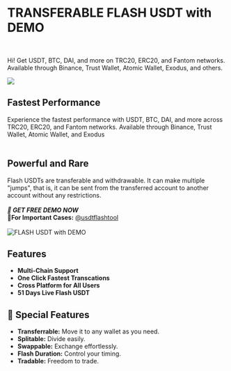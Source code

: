 # TRANSFERABLE  FLASH USDT with DEMO 
</br>

Hi! Get USDT, BTC, DAI, and more on TRC20, ERC20, and Fantom networks. Available through Binance, Trust Wallet, Atomic Wallet, Exodus, and others.</br> 

</a>
<img src="https://i.ibb.co/GkQ6Nnp/photo-2024-07-26-17-22-29.jpg">

## Fastest Performance
Experience the fastest performance with USDT, BTC, DAI, and more across TRC20, ERC20, and Fantom networks. Available through Binance, Trust Wallet, Atomic Wallet, and Exodus</br></br>

## Powerful and Rare
Flash USDTs are transferable and withdrawable. It can make multiple "jumps", that is, it can be sent from the transferred account to another account without any restrictions.
</br></br>
**_🔑 GET FREE DEMO NOW_**\
**👤For Important Cases:** [@usdtflashtool](https://t.me/Usdtflash247)
<br>
<br>
<img src="https://i.ibb.co/WHcDLJ2/photo-2024-08-02-20-33-22.jpg" alt="FLASH USDT with DEMO">


## Features

- **Multi-Chain Support**
- **One Click Fastest Transcations**
- **Cross Platform for All Users** 
- **51 Days Live Flash USDT**

## 💎 Special Features
- **Transferrable:** Move it to any wallet as you need.
- **Splitable:** Divide easily.
- **Swappable:** Exchange effortlessly.
- **Flash Duration:** Control your timing.
- **Tradable:** Freedom to trade.
</br></br>
